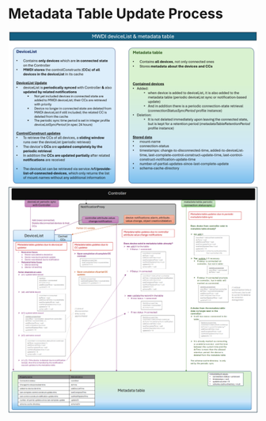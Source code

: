 # Metadata Table Update Process

![DevListTableComparison](./pictures/devList_table_compare.png)
![TableUpdate](./pictures/metadataTableUpdate.png)
